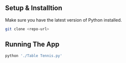 ## Setup & Installtion

Make sure you have the latest version of Python installed.

```bash
git clone <repo-url>
```

## Running The App

```bash
python './Table Tennis.py'
```

